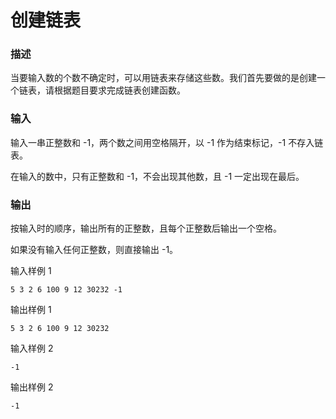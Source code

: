 # 创建链表

### 描述
当要输入数的个数不确定时，可以用链表来存储这些数。我们首先要做的是创建一个链表，请根据题目要求完成链表创建函数。

### 输入
输入一串正整数和 -1，两个数之间用空格隔开，以 -1 作为结束标记，-1 不存入链表。

在输入的数中，只有正整数和 -1，不会出现其他数，且 -1 一定出现在最后。

### 输出
按输入时的顺序，输出所有的正整数，且每个正整数后输出一个空格。

如果没有输入任何正整数，则直接输出 -1。

输入样例 1
```
5 3 2 6 100 9 12 30232 -1
```

输出样例 1
```
5 3 2 6 100 9 12 30232
```

输入样例 2
```
-1
```

输出样例 2
```
-1
```